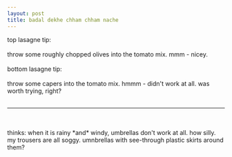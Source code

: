 ```yaml
---
layout: post
title: badal dekhe chham chham nache
---
```


<div class="entry-item s2-entrytext">top lasagne tip: <br/><br/>throw some roughly chopped olives into the tomato mix. mmm - nicey.<br/><br/>bottom lasagne tip:<br/><br/>throw some capers into the tomato mix. hmmm - didn't work at all. was worth trying, right?<br/><br/><hr/><br/><br/>thinks: when it is rainy *and* windy, umbrellas don't work at all. how silly. my trousers are all soggy. umnbrellas with see-through plastic skirts around them?</div>